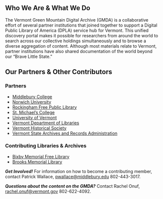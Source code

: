 ## Who We Are & What We Do

The Vermont Green Mountain Digital Archive (GMDA) is a collaborative effort of several partner institutions that joined together to support a Digital Public Library of America (DPLA) service hub for Vermont. This unified discovery portal makes it possible for researchers from around the world to search across our collective holdings simultaneously and to browse a diverse aggregation of content.  Although most materials relate to Vermont, partner institutions have also shared documentation of the world beyond our “Brave Little State.”

## Our Partners & Other Contributors  

### Partners

- [Middlebury College](www.middlebury.edu/)
- [Norwich University](https://www.norwich.edu/)
- [Rockingham Free Public Library](rockinghamlibrary.org/)
- [St. Michael’s College](https://www.smcvt.edu/)
- [University of Vermont](https://www.uvm.edu/)
- [Vermont Department of Libraries](https://libraries.vermont.gov/)
- [Vermont Historical Society](https://vermonthistory.org/)
- [Vermont State Archives and Records Administration](https://sos.vermont.gov/vsara/)

### Contributing Libraries & Archives
- [Bixby Memorial Free Library](https://bixbylibrary.org/)
- [Brooks Memorial Library](brookslibraryvt.org/)

***Get Involved!*** For information on how to become a contributing member, contact Patrick Wallace, <pwallace@middlebury.edu> 802-443-3017.

***Questions about the content on the GMDA?***  Contact Rachel Onuf, <rachel.onuf@vermont.gov> 802-622-4092.
